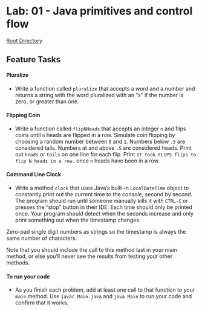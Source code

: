 # Lab: 01 - Java primitives and control flow

[Root Directory](../basics/)

## Feature Tasks

#### **Pluralize**

- Write a function called `pluralize` that accepts a word and a number and returns a string with the word pluralized with an “s” if the number is zero, or greater than one.

#### **Flipping Coin**

- Write a function called `flipNHeads` that accepts an integer `n` and flips coins until `n` heads are flipped in a row. Simulate coin flipping by choosing a random number between `0` and `1`. Numbers below `.5` are considered tails. Numbers at and above `.5` are considered heads. Print out `heads` or `tails` on one line for each flip. Print `It took FLIPS flips to flip N heads in a row.` once `n` heads have been in a row.

#### **Command Line Clock**

- Write a method `clock` that uses Java’s built-in `LocalDateTime` object to constantly print out the current time to the console, second by second. The program should run until someone manually kills it with `CTRL-C` or presses the “stop” button in their IDE. Each time should only be printed once. Your program should detect when the seconds increase and only print something out when the timestamp changes.

Zero-pad single digit numbers as strings so the timestamp is always the same number of characters.

Note that you should include the call to this method last in your main method, or else you’ll never see the results from testing your other methods.

#### To run your code

- As you finish each problem, add at least one call to that function to your `main` method. Use `javac Main.java` and `java Main` to run your code and confirm that it works.
